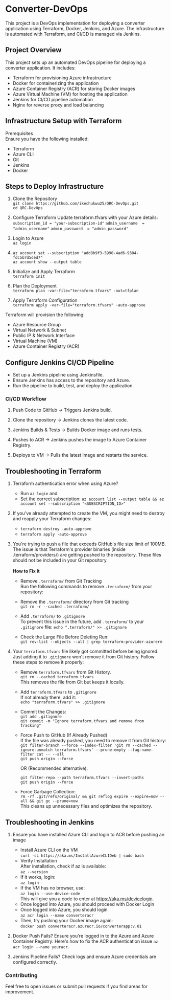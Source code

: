 # Converter-DevOps

This project is a DevOps implementation for deploying a converter application using Terraform, Docker, Jenkins, and Azure. The infrastructure is automated with Terraform, and CI/CD is managed via Jenkins.

## Project Overview
This project sets up an automated DevOps pipeline for deploying a converter application. It includes:

- Terraform for provisioning Azure infrastructure
- Docker for containerizing the application
- Azure Container Registry (ACR) for storing Docker images
- Azure Virtual Machine (VM) for hosting the application
- Jenkins for CI/CD pipeline automation
- Nginx for reverse proxy and load balancing


## Infrastructure Setup with Terraform
Prerequisites </br>
Ensure you have the following installed:

- Terraform 
- Azure CLI 
- Git 
- Jenkins 
- Docker 

## Steps to Deploy Infrastructure

1. Clone the Repository </br>
`git clone https://github.com/ikechukwu25/QRC-DevOps.git` </br>
`cd QRC-DevOps`

2. Configure Terraform
Update terraform.tfvars with your Azure details:
`subscription_id = "your-subscription-id"`
`admin_username  = "admin_username"`
`admin_password  = "admin_password"`

3. Login to Azure </br>
`az login`

4. `az account set --subscription "add8b9f3-5990-4ad6-9384-fdc5b7d5ded7"` </br>
   `az account show --output table`

5. Initialize and Apply Terraform </br>
`terraform init`

6. Plan the Deployment </br>
`terraform plan -var-file="terraform.tfvars" -out=tfplan`

7. Apply Terraform Configuration </br>
`terraform apply -var-file="terraform.tfvars" -auto-approve`

Terraform will provision the following:
- Azure Resource Group
- Virtual Network & Subnet 
- Public IP & Network Interface 
- Virtual Machine (VM) 
- Azure Container Registry (ACR)
  

## Configure Jenkins CI/CD Pipeline
- Set up a Jenkins pipeline using Jenkinsfile.
- Ensure Jenkins has access to the repository and Azure.
- Run the pipeline to build, test, and deploy the application.

### CI/CD Workflow

1. Push Code to GitHub → Triggers Jenkins build. </br>

2. Clone the repository → Jenkins clones the latest code. 

3. Jenkins Builds & Tests → Builds Docker image and runs tests. </br>

4. Pushes to ACR → Jenkins pushes the image to Azure Container Registry. </br>

5. Deploys to VM → Pulls the latest image and restarts the service.


## Troubleshooting in Terraform

1. Terraform authentication error when using Azure? </br> 
   - Run `az login` and
   - Set the correct subscription: `az account list --output table && az account set --subscription "<SUBSCRIPTION_ID>"`

2. If you've already attempted to create the VM, you might need to destroy and reapply your Terraform changes: 
   - `terraform destroy -auto-approve`
   - `terraform apply -auto-approve`

3. You're trying to push a file that exceeds GitHub's file size limit of 100MB. The issue is that Terraform's provider binaries (inside .terraform/providers/) are getting pushed to the repository. These files should not be included in your Git repository. </br> </br> **How to Fix It**
   - Remove `.terraform/` from Git Tracking </br>
     Run the following commands to remove `.terraform/` from your repository:
     
   - Remove the `.terraform/` directory from Git tracking </br>
     `git rm -r --cached .terraform/`
     
   - Add `.terraform/` to `.gitignore` </br>
     To prevent this issue in the future, add `.terraform/` to your `.gitignore` file:
     `echo ".terraform/" >> .gitignore`
     
   - Check the Large File Before Deleting Run: </br>
     `git rev-list --objects --all | grep terraform-provider-azurerm`

4. Your `terraform.tfvars` file likely got committed before being ignored. Just adding it to `.gitignore` won't remove it from Git history. Follow these steps to remove it properly:
   - Remove `terraform.tfvars` from Git History. </br>
      `git rm --cached terraform.tfvars`</br>
      This removes the file from Git but keeps it locally.

   - Add `terraform.tfvars` to `.gitignore` </br>
      If not already there, add it: </br>
      `echo "terraform.tfvars" >> .gitignore`

   - Commit the Changes: </br>
      `git add .gitignore`</br>
      `git commit -m "Ignore terraform.tfvars and remove from tracking"`

   - Force Push to GitHub (If Already Pushed) </br>
      If the file was already pushed, you need to remove it from Git history:</br>
      `git filter-branch --force --index-filter 'git rm --cached --ignore-unmatch terraform.tfvars' --prune-empty --tag-name-filter cat -- --all`</br>
      `git push origin --force`
   
      OR (Recommended alternative):

      `git filter-repo --path terraform.tfvars --invert-paths` </br>
      `git push origin --force`

   - Force Garbage Collection: </br>
      `rm -rf .git/refs/original/ && git reflog expire --expire=now --all && git gc --prune=now` </br>
      This cleans up unnecessary files and optimizes the repository.





## Troubleshooting in Jenkins

1. Ensure you have installed Azure CLI and login to ACR before pushing an image
   - Install Azure CLI on the VM </br>
     `curl -sL https://aka.ms/InstallAzureCLIDeb | sudo bash`
   - Verify Installation </br>
      After installation, check if az is available: </br>
      `az --version` </br>
   - If it works, login: </br>
      `az login` </br>
   - If the VM has no browser, use: </br>
      `az login --use-device-code` </br>
      This will give you a code to enter at https://aka.ms/devicelogin.
   - Once logged into Azure, you should proceed with Docker Login </br>
   - Once logged into Azure, you should login  </br>
      `az acr login --name converteracr` </br>
   - Then, try pushing your Docker image again: </br>
      `docker push converteracr.azurecr.io/converterapp:v.01`

2. Docker Push Fails? Ensure you're logged in to the Azure and Azure Container Registry:
   Here's how to fix the ACR authentication issue
   `az acr login --name youracr`.

5. Jenkins Pipeline Fails? Check logs and ensure Azure credentials are configured correctly.
  




### Contributing

Feel free to open issues or submit pull requests if you find areas for improvement.

